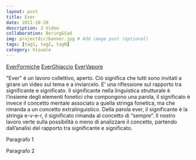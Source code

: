 ```yaml
---
layout: post
title: Ever
date: 2011-10-20
description: 3 Video
collaboration: Boring&Sad
img: projectdir/banner.jpg # Add image post (optional)
tags: [tag1, tag2, tagN]
category: Visuale
---
```

[EverFormiche]()
[EverGhiaccio]()
[EverVapore]()

"Ever" è un lavoro collettivo, aperto. Ciò significa che tutti sono invitati a girare un video sul tema e a inviarcelo.
E’ una riflessione sul rapporto tra significante e significato. Il significante nella linguistica strutturale è l’insieme degli elementi fonetici che compongono una parola, il significato è invece il concetto mentale associato a quella stringa fonetica, ma che rimanda a un concetto extralinguistico. Della parola ever, il significante è la stringa e-v-e-r, il significato rimanda al concetto di “sempre”. Il nostro lavoro verte sulla possibilità o meno di analizzare il concetto, partendo dall’analisi del rapporto tra significante e significato.


Paragrafo 1

Paragrafo 2
